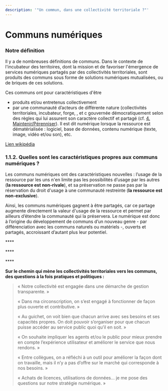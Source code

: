 ```yaml
---
description: '"Un commun, dans une collectivité territoriale ?"'
---
```


# Communs numériques

### Notre définition

Il y a de nombreuses définitions de communs. Dans le contexte de l'incubateur des territoires, dont la mission et de favoriser l'émergence de services numériques partagés par des collectivités territoriales, sont produits des communs sous forme de solutions numériques mutualisées, ou de briques de ces solutions. 

Ces communs ont pour caractéristiques d'être 

* produits et/ou entretenus collectivement 
* par une communauté d’acteurs de différente nature \(collectivités territoriales, incubateur, forge, , et c gouvernée démocratiquement selon des règles qui lui assurent son caractère collectif et partagé \(cf. [4. Maintenir/Pérenniser](https://vbachelet.frama.io/tutoriel-communs-numeriques/02-Tutoriel/#4-maintenir-perenniser)\). Il est dit numérique lorsque la ressource est dématérialisée : logiciel, base de données, contenu numérique \(texte, image, vidéo et/ou son\), etc.

[Lien wikipédia](https://fr.wikipedia.org/wiki/Biens_communs_num%C3%A9riques)

### 1.1.2. Quelles sont les caractéristiques propres aux communs numériques ?

Les communs numériques ont des caractéristiques nouvelles : l’usage de la ressource par les uns n'en limite pas les possibilités d’usage par les autres \(**la ressource est non-rivale**\), et sa préservation ne passe pas par la réservation du droit d'usage à une communauté restreinte \(**la ressource est non-exclusive**\).

Ainsi, les communs numériques gagnent à être partagés, car ce partage augmente directement la valeur d'usage de la ressource et permet par ailleurs d’étendre la communauté qui la préservera. Le numérique est donc à l’origine du développement de communs d’un nouveau genre - par différenciation avec les communs naturels ou matériels -, ouverts et partagés, accroissant d’autant plus leur potentiel.

\*\*\*\*

\*\*\*\*

\*\*\*\*

**Sur le chemin qui mène les collectivités territoriales vers les communs, des questions à la fois pratiques et politiques :**

> « Notre collectivité est engagée dans une démarche de gestion transparente. »
>
> « Dans ma circonscription, on s’est engagé à fonctionner de façon plus ouverte et contributive. »
>
> « Au guichet, on voit bien que chacun arrive avec ses besoins et ses capacités propres. On doit pouvoir s’organiser pour que chacun puisse accéder au service public quoi qu’il en soit. »
>
> « On souhaite impliquer les agents et/ou le public pour mieux prendre en compte l’expérience utilisateur et améliorer le service que nous rendons. »
>
> « Entre collègues, on a réfléchi à un outil pour améliorer la façon dont on travaille, mais il n’y a pas d’offre sur le marché qui corresponde à nos besoins. »
>
> « Achats de licences, utilisations de données… je me pose des questions sur notre stratégie numérique. »



